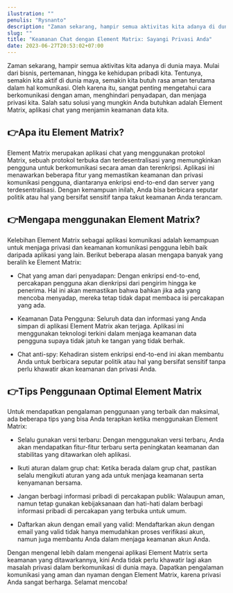 ```yaml
---
ilustration: ""
penulis: "Rysnanto"
description: "Zaman sekarang, hampir semua aktivitas kita adanya di dunia maya. Mulai dari bisnis, pertemanan, hingga ke kehidupan pribadi kita. Tentunya, semakin kita aktif di dunia maya, semakin kita butuh rasa aman terutama dalam hal komunikasi. Oleh karena itu, sangat penting mengetahui cara berkomunikasi dengan aman, menghindari penyadapan, dan menjaga privasi kita. Salah satu solusi yang mungkin Anda butuhkan adalah Element Matrix, aplikasi chat yang menjamin keamanan data kita."
slug: ""
title: "Keamanan Chat dengan Element Matrix: Sayangi Privasi Anda"
date: 2023-06-27T20:53:02+07:00
---
```

Zaman sekarang, hampir semua aktivitas kita adanya di dunia maya. Mulai dari bisnis, pertemanan, hingga ke kehidupan pribadi kita. Tentunya, semakin kita aktif di dunia maya, semakin kita butuh rasa aman terutama dalam hal komunikasi. Oleh karena itu, sangat penting mengetahui cara berkomunikasi dengan aman, menghindari penyadapan, dan menjaga privasi kita. Salah satu solusi yang mungkin Anda butuhkan adalah Element Matrix, aplikasi chat yang menjamin keamanan data kita.

## 👉Apa itu Element Matrix?

Element Matrix merupakan aplikasi chat yang menggunakan protokol Matrix, sebuah protokol terbuka dan terdesentralisasi yang memungkinkan pengguna untuk berkomunikasi secara aman dan terenkripsi. Aplikasi ini menawarkan beberapa fitur yang memastikan keamanan dan privasi komunikasi pengguna, diantaranya enkripsi end-to-end dan server yang terdesentralisasi. Dengan kemampuan inilah, Anda bisa berbicara seputar politik atau hal yang bersifat sensitif tanpa takut keamanan Anda terancam.

## 👉Mengapa menggunakan Element Matrix?

Kelebihan Element Matrix sebagai aplikasi komunikasi adalah kemampuan untuk menjaga privasi dan keamanan komunikasi pengguna lebih baik daripada aplikasi yang lain. Berikut beberapa alasan mengapa banyak yang beralih ke Element Matrix:

- Chat yang aman dari penyadapan: Dengan enkripsi end-to-end, percakapan pengguna akan dienkripsi dari pengirim hingga ke penerima. Hal ini akan memastikan bahwa bahkan jika ada yang mencoba menyadap, mereka tetap tidak dapat membaca isi percakapan yang ada.

- Keamanan Data Pengguna: Seluruh data dan informasi yang Anda simpan di aplikasi Element Matrix akan terjaga. Aplikasi ini menggunakan teknologi terkini dalam menjaga keamanan data pengguna supaya tidak jatuh ke tangan yang tidak berhak.

- Chat anti-spy: Kehadiran sistem enkripsi end-to-end ini akan membantu Anda untuk berbicara seputar politik atau hal yang bersifat sensitif tanpa perlu khawatir akan keamanan dan privasi Anda.

## 👉Tips Penggunaan Optimal Element Matrix

Untuk mendapatkan pengalaman penggunaan yang terbaik dan maksimal, ada beberapa tips yang bisa Anda terapkan ketika menggunakan Element Matrix:


- Selalu gunakan versi terbaru: Dengan menggunakan versi terbaru, Anda akan mendapatkan fitur-fitur terbaru serta peningkatan keamanan dan stabilitas yang ditawarkan oleh aplikasi.

- Ikuti aturan dalam grup chat: Ketika berada dalam grup chat, pastikan selalu mengikuti aturan yang ada untuk menjaga keamanan serta kenyamanan bersama.

- Jangan berbagi informasi pribadi di percakapan publik: Walaupun aman, namun tetap gunakan kebijaksanaan dan hati-hati dalam berbagi informasi pribadi di percakapan yang terbuka untuk umum.

- Daftarkan akun dengan email yang valid: Mendaftarkan akun dengan email yang valid tidak hanya memudahkan proses verifikasi akun, namun juga membantu Anda dalam menjaga keamanan akun Anda.

Dengan mengenal lebih dalam mengenai aplikasi Element Matrix serta keamanan yang ditawarkannya, kini Anda tidak perlu khawatir lagi akan masalah privasi dalam berkomunikasi di dunia maya. Dapatkan pengalaman komunikasi yang aman dan nyaman dengan Element Matrix, karena privasi Anda sangat berharga. Selamat mencoba!